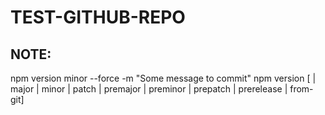 # TEST-GITHUB-REPO

## NOTE:
npm version minor --force -m "Some message to commit"
npm version [<newversion> | major | minor | patch | premajor | preminor | prepatch | prerelease | from-git]

